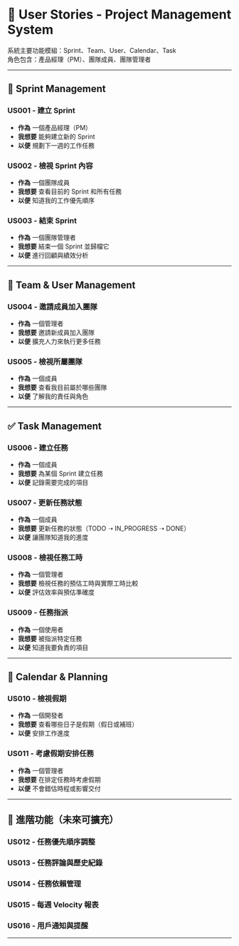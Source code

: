# 📘 User Stories - Project Management System

系統主要功能模組：Sprint、Team、User、Calendar、Task  
角色包含：產品經理（PM）、團隊成員、團隊管理者

---

## 🧩 Sprint Management

### US001 - 建立 Sprint
- **作為** 一個產品經理（PM）
- **我想要** 能夠建立新的 Sprint
- **以便** 規劃下一週的工作任務

### US002 - 檢視 Sprint 內容
- **作為** 一個團隊成員
- **我想要** 查看目前的 Sprint 和所有任務
- **以便** 知道我的工作優先順序

### US003 - 結束 Sprint
- **作為** 一個團隊管理者
- **我想要** 結束一個 Sprint 並歸檔它
- **以便** 進行回顧與績效分析

---

## 👥 Team & User Management

### US004 - 邀請成員加入團隊
- **作為** 一個管理者
- **我想要** 邀請新成員加入團隊
- **以便** 擴充人力來執行更多任務

### US005 - 檢視所屬團隊
- **作為** 一個成員
- **我想要** 查看我目前屬於哪些團隊
- **以便** 了解我的責任與角色

---

## ✅ Task Management

### US006 - 建立任務
- **作為** 一個成員
- **我想要** 為某個 Sprint 建立任務
- **以便** 記錄需要完成的項目

### US007 - 更新任務狀態
- **作為** 一個成員
- **我想要** 更新任務的狀態（TODO ➝ IN_PROGRESS ➝ DONE）
- **以便** 讓團隊知道我的進度

### US008 - 檢視任務工時
- **作為** 一個管理者
- **我想要** 檢視任務的預估工時與實際工時比較
- **以便** 評估效率與預估準確度

### US009 - 任務指派
- **作為** 一個使用者
- **我想要** 被指派特定任務
- **以便** 知道我要負責的項目

---

## 📅 Calendar & Planning

### US010 - 檢視假期
- **作為** 一個開發者
- **我想要** 查看哪些日子是假期（假日或補班）
- **以便** 安排工作進度

### US011 - 考慮假期安排任務
- **作為** 一個管理者
- **我想要** 在排定任務時考慮假期
- **以便** 不會錯估時程或影響交付

---

## 🚀 進階功能（未來可擴充）

### US012 - 任務優先順序調整  
### US013 - 任務評論與歷史紀錄  
### US014 - 任務依賴管理  
### US015 - 每週 Velocity 報表  
### US016 - 用戶通知與提醒

---
